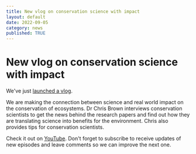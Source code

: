 ```yaml
---
title: New vlog on conservation science with impact
layout: default
date: 2022-09-05
category: news
published: TRUE
---
```


# New vlog on conservation science with impact  

We've just [launched a vlog](https://www.youtube.com/channel/UCSH4ctGD-waPSI_4w6PlTBg).

We are making the connection between science and real world impact on the conservation of ecosystems. Dr Chris Brown interviews conservation scientists to get the news behind the research papers and find out how they are translating science into benefits for the environment. Chris also provides tips for conservation scientists.

Check it out on [YouTube](https://www.youtube.com/channel/UCSH4ctGD-waPSI_4w6PlTBg). Don't forget to subscribe to receive updates of new episodes and leave comments so we can improve the next one.
